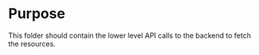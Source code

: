 # Purpose

This folder should contain the lower level API calls to the backend to fetch the resources.
